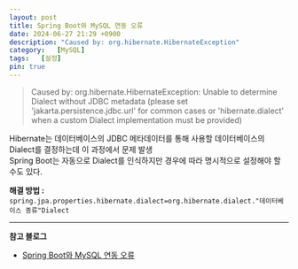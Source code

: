 ```yaml
---
layout: post
title: Spring Boot와 MySQL 연동 오류
date: 2024-06-27 21:29 +0900
description: "Caused by: org.hibernate.HibernateException"
category:   [MySQL]
tags:   [설정]
pin: true
---
```


> Caused by: org.hibernate.HibernateException: Unable to determine Dialect without JDBC metadata
(please set 'jakarta.persistence.jdbc.url' for common cases or 'hibernate.dialect' when a custom Dialect implementation must be provided)  

Hibernate는 데이터베이스의 JDBC 메타데이터를 통해 사용할 데이터베이스의 Dialect를 결정하는데 이 과정에서 문제 발생  
Spring Boot는 자동으로 Dialect를 인식하지만 경우에 따라 명시적으로 설정해야 할 수도 있다.  

**해결 방법 :** `spring.jpa.properties.hibernate.dialect=org.hibernate.dialect."데이터베이스 종류"Dialect`  
<script src="https://gist.github.com/1haann/21ce574c401c3346d5aa9fe6f83edece.js"></script>  

---

**참고 블로그**  
- [Spring Boot와 MySQL 연동 오류](https://velog.io/@jiwonblue/Spring-Boot%EC%99%80-MySQL-%EC%97%B0%EB%8F%99-%EC%98%A4%EB%A5%98)

